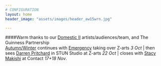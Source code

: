 ```yaml
---
# CONFIGURATION
layout: home
header_image: "assets/images/header_aw15wrn.jpg"

---
```

####Warm thanks to our [Domestic II](/current/2015-domestic) artists/audiences/team, and The Guinness Partnership<br>[Autumn/Winter](/current/2015-autumnwinter) continues with [Emergency](/current/2015-emergency) taking over Z-arts *3 Oct* | then sees [Darren Pritchard](/current/2015-autumnwinter/pritchard) in STUN Studio at Z-arts *22 Oct* | closes with [Stacy Makishi](http://www.wordofwarning.org/current/2015-autumnwinter/makishi) at Contact *17+18 Nov*.

